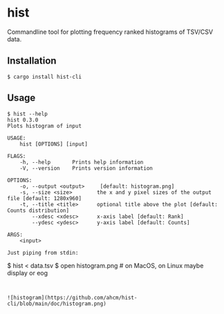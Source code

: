 # hist
Commandline tool for plotting frequency ranked histograms of TSV/CSV data.
## Installation
```
$ cargo install hist-cli
```

## Usage
```
$ hist --help
hist 0.3.0
Plots histogram of input

USAGE:
    hist [OPTIONS] [input]

FLAGS:
    -h, --help       Prints help information
    -V, --version    Prints version information

OPTIONS:
    -o, --output <output>     [default: histogram.png]
    -s, --size <size>        the x and y pixel sizes of the output file [default: 1280x960]
    -t, --title <title>      optional title above the plot [default: Counts distribution]
        --xdesc <xdesc>      x-axis label [default: Rank]
        --ydesc <ydesc>      y-axis label [default: Counts]

ARGS:
    <input>    

Just piping from stdin:
```
$ hist < data.tsv
$ open histogram.png # on MacOS, on Linux maybe display or eog
```


![histogram](https://github.com/ahcm/hist-cli/blob/main/doc/histogram.png)

